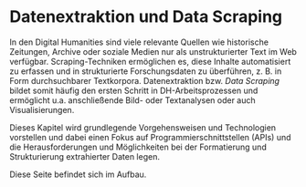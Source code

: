 # Datenextraktion und Data Scraping
 
In den Digital Humanities sind viele relevante Quellen wie historische Zeitungen, Archive oder soziale Medien nur als unstrukturierter Text im Web verfügbar. Scraping-Techniken ermöglichen es, diese Inhalte automatisiert zu erfassen und in strukturierte Forschungsdaten zu überführen, z. B. in Form durchsuchbarer Textkorpora. Datenextraktion bzw. *Data Scraping* bildet somit häufig den ersten Schritt in DH-Arbeitsprozessen und ermöglicht u.a. anschließende Bild- oder Textanalysen oder auch Visualisierungen.

Dieses Kapitel wird grundlegende Vorgehensweisen und Technologien vorstellen und dabei einen Fokus auf Programmierschnittstellen (APIs) und die Herausforderungen und Möglichkeiten bei der Formatierung und Strukturierung extrahierter Daten legen.

Diese Seite befindet sich im Aufbau.